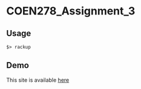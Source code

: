 # COEN278_Assignment_3

## Usage
```
$> rackup
```

## Demo

This site is available [here](https://bet126.herokuapp.com/)